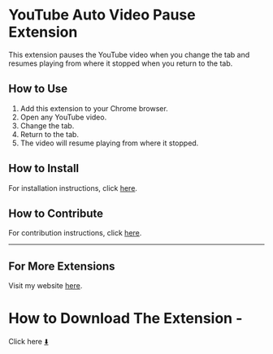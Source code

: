 # YouTube Auto Video Pause Extension

This extension pauses the YouTube video when you change the tab and resumes playing from where it stopped when you return to the tab.

## How to Use

1. Add this extension to your Chrome browser.
2. Open any YouTube video.
3. Change the tab.
4. Return to the tab.
5. The video will resume playing from where it stopped.

## How to Install

For installation instructions, click [here](how-to-use.md).

## How to Contribute

For contribution instructions, click [here](contribution.md).

---

## For More Extensions

Visit my website [here](https://patilyash.vercel.app).


# How to Download The Extension -

Click here [⬇️](link)